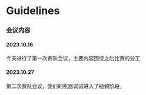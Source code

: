 # Guidelines
### 
### 会议内容
#### 2023.10.16

今天进行了第一次赛队会议，主要内容围绕之后比赛的分工

#### 2023.10.27
第二次赛队会议，我们的机器调试进入了瓶颈阶段，